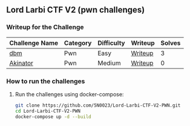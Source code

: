 ## Lord Larbi CTF V2 (pwn challenges)

### Writeup for the Challenge

| Challenge Name | Category | Difficulty | Writeup | Solves |
| -------------- | -------- | ---------- | ------- | ------ |
| [dbm](dbm) | Pwn | Easy | [Writeup](dbm/readme.md) | 3 |
| [Akinator](akinator) | Pwn | Medium | [Writeup](akinator/readme.md) | 0 |


<!-- you can run all challenges by command docker-compose up -d --build -->
### How to run the challenges

1. Run the challenges using docker-compose:
    ```bash
    git clone https://github.com/5N0023/Lord-Larbi-CTF-V2-PWN.git
    cd Lord-Larbi-CTF-V2-PWN
    docker-compose up -d --build
    ```